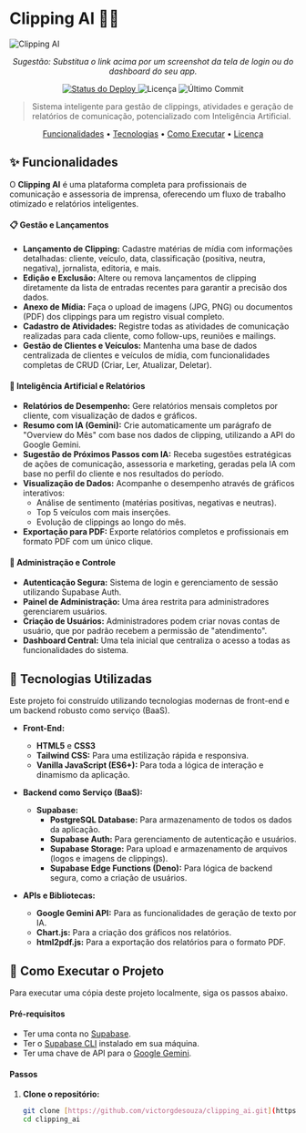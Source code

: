 # Clipping AI 🤖✨

![Clipping AI](https://ibb.co/67NRhDYv) 
*<p align="center">Sugestão: Substitua o link acima por um screenshot da tela de login ou do dashboard do seu app.</p>*

<p align="center">
  <a href="https://app.netlify.com/sites/clippingai/deploys">
    <img src="https://img.shields.io/netlify/d1f9d5a8-xxxx-xxxx-xxxx-xxxxxxxxxxxx?style=for-the-badge" alt="Status do Deploy">
  </a>
  <img src="https://img.shields.io/github/license/victorgdesouza/clipping_ai?style=for-the-badge" alt="Licença">
  <img src="https://img.shields.io/github/last-commit/victorgdesouza/clipping_ai?style=for-the-badge" alt="Último Commit">
</p>

> Sistema inteligente para gestão de clippings, atividades e geração de relatórios de comunicação, potencializado com Inteligência Artificial.

<p align="center">
  <a href="#-funcionalidades">Funcionalidades</a> •
  <a href="#-tecnologias-utilizadas">Tecnologias</a> •
  <a href="#-como-executar-o-projeto">Como Executar</a> •
  <a href="#-licença">Licença</a>
</p>

## ✨ Funcionalidades

O **Clipping AI** é uma plataforma completa para profissionais de comunicação e assessoria de imprensa, oferecendo um fluxo de trabalho otimizado e relatórios inteligentes.

#### 📋 Gestão e Lançamentos
- **Lançamento de Clipping:** Cadastre matérias de mídia com informações detalhadas: cliente, veículo, data, classificação (positiva, neutra, negativa), jornalista, editoria, e mais.
- **Edição e Exclusão:** Altere ou remova lançamentos de clipping diretamente da lista de entradas recentes para garantir a precisão dos dados.
- **Anexo de Mídia:** Faça o upload de imagens (JPG, PNG) ou documentos (PDF) dos clippings para um registro visual completo.
- **Cadastro de Atividades:** Registre todas as atividades de comunicação realizadas para cada cliente, como follow-ups, reuniões e mailings.
- **Gestão de Clientes e Veículos:** Mantenha uma base de dados centralizada de clientes e veículos de mídia, com funcionalidades completas de CRUD (Criar, Ler, Atualizar, Deletar).

#### 🚀 Inteligência Artificial e Relatórios
- **Relatórios de Desempenho:** Gere relatórios mensais completos por cliente, com visualização de dados e gráficos.
- **Resumo com IA (Gemini):** Crie automaticamente um parágrafo de "Overview do Mês" com base nos dados de clipping, utilizando a API do Google Gemini.
- **Sugestão de Próximos Passos com IA:** Receba sugestões estratégicas de ações de comunicação, assessoria e marketing, geradas pela IA com base no perfil do cliente e nos resultados do período.
- **Visualização de Dados:** Acompanhe o desempenho através de gráficos interativos:
    - Análise de sentimento (matérias positivas, negativas e neutras).
    - Top 5 veículos com mais inserções.
    - Evolução de clippings ao longo do mês.
- **Exportação para PDF:** Exporte relatórios completos e profissionais em formato PDF com um único clique.

#### 🔐 Administração e Controle
- **Autenticação Segura:** Sistema de login e gerenciamento de sessão utilizando Supabase Auth.
- **Painel de Administração:** Uma área restrita para administradores gerenciarem usuários.
- **Criação de Usuários:** Administradores podem criar novas contas de usuário, que por padrão recebem a permissão de "atendimento".
- **Dashboard Central:** Uma tela inicial que centraliza o acesso a todas as funcionalidades do sistema.

## 🚀 Tecnologias Utilizadas

Este projeto foi construído utilizando tecnologias modernas de front-end e um backend robusto como serviço (BaaS).

- **Front-End:**
  - **HTML5** e **CSS3**
  - **Tailwind CSS:** Para uma estilização rápida e responsiva.
  - **Vanilla JavaScript (ES6+):** Para toda a lógica de interação e dinamismo da aplicação.

- **Backend como Serviço (BaaS):**
  - **Supabase:**
    - **PostgreSQL Database:** Para armazenamento de todos os dados da aplicação.
    - **Supabase Auth:** Para gerenciamento de autenticação e usuários.
    - **Supabase Storage:** Para upload e armazenamento de arquivos (logos e imagens de clippings).
    - **Supabase Edge Functions (Deno):** Para lógica de backend segura, como a criação de usuários.

- **APIs e Bibliotecas:**
  - **Google Gemini API:** Para as funcionalidades de geração de texto por IA.
  - **Chart.js:** Para a criação dos gráficos nos relatórios.
  - **html2pdf.js:** Para a exportação dos relatórios para o formato PDF.

## 🏁 Como Executar o Projeto

Para executar uma cópia deste projeto localmente, siga os passos abaixo.

#### Pré-requisitos
- Ter uma conta no [Supabase](https://supabase.com/).
- Ter o [Supabase CLI](https://supabase.com/docs/guides/cli) instalado em sua máquina.
- Ter uma chave de API para o [Google Gemini](https://ai.google.dev/).

#### Passos

1. **Clone o repositório:**
   ```bash
   git clone [https://github.com/victorgdesouza/clipping_ai.git](https://github.com/victorgdesouza/clipping_ai.git)
   cd clipping_ai
